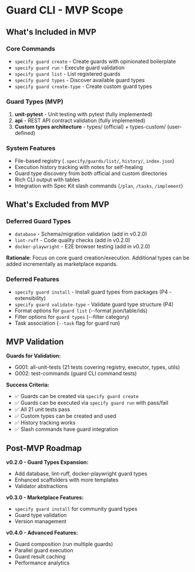 # Guard CLI - MVP Scope

## What's Included in MVP

### Core Commands
- `specify guard create` - Create guards with opinionated boilerplate
- `specify guard run` - Execute guard validation
- `specify guard list` - List registered guards
- `specify guard types` - Discover available guard types
- `specify guard create-type` - Create custom guard types

### Guard Types (MVP)
1. **unit-pytest** - Unit testing with pytest (fully implemented)
2. **api** - REST API contract validation (fully implemented)
3. **Custom types architecture** - types/ (official) + types-custom/ (user-defined)

### System Features
- File-based registry (`.specify/guards/list/`, `history/`, `index.json`)
- Execution history tracking with notes for self-healing
- Guard type discovery from both official and custom directories
- Rich CLI output with tables
- Integration with Spec Kit slash commands (`/plan`, `/tasks`, `/implement`)

## What's Excluded from MVP

### Deferred Guard Types
- `database` - Schema/migration validation (add in v0.2.0)
- `lint-ruff` - Code quality checks (add in v0.2.0)
- `docker-playwright` - E2E browser testing (add in v0.2.0)

**Rationale**: Focus on core guard creation/execution. Additional types can be added incrementally as marketplace expands.

### Deferred Features
- `specify guard install` - Install guard types from packages (P4 - extensibility)
- `specify guard validate-type` - Validate guard type structure (P4)
- Format options for `guard list` (--format json/table/ids)
- Filter options for `guard types` (--filter category)
- Task association (`--task` flag for guard run)

## MVP Validation

**Guards for Validation:**
- G001: all-unit-tests (21 tests covering registry, executor, types, utils)
- G002: test-commands (guard CLI command tests)

**Success Criteria:**
- ✅ Guards can be created via `specify guard create`
- ✅ Guards can be executed via `specify guard run` with pass/fail
- ✅ All 21 unit tests pass
- ✅ Custom types can be created and used
- ✅ History tracking works
- ✅ Slash commands have guard integration

## Post-MVP Roadmap

**v0.2.0 - Guard Types Expansion:**
- Add database, lint-ruff, docker-playwright guard types
- Enhanced scaffolders with more templates
- Validator abstractions

**v0.3.0 - Marketplace Features:**
- `specify guard install` for community guard types
- Guard type validation
- Version management

**v0.4.0 - Advanced Features:**
- Guard composition (run multiple guards)
- Parallel guard execution
- Guard result caching
- Performance analytics
